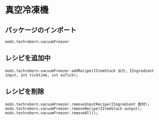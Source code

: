 # 真空冷凍機

## パッケージのインポート
`mods.techreborn.vacuumFreezer`

## レシピを追加中
```zenscript
mods.techreborn.vacuumFreezer.addRecipe(IItemStack 出力, IIngredient input, int ticktime, int euTick);
```

## レシピを削除
```zenscript
mods.techreborn.vacuumFreezer.removeInputRecipe(IIngredient 食材);
mods.techreborn.vacuumFreezer.removeRecipe(IItemStack output);
mods.techreborn.vacuumFreezer.removeAll();
```